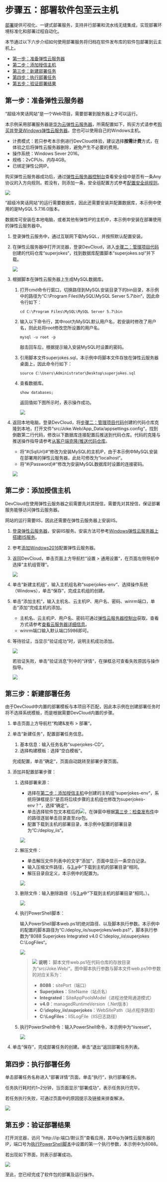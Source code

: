 # 步骤五：部署软件包至云主机<a name="devcloud_qs_0507"></a>

[部署](https://www.huaweicloud.com/product/clouddeploy.html)提供可视化、一键式部署服务，支持并行部署和流水线无缝集成，实现部署环境标准化和部署过程自动化。

本节通过以下六步介绍如何使用部署服务将归档在软件发布库的软件包部署到云主机上。

-   [第一步：准备弹性云服务器](#section18212134913517)
-   [第二步：添加授信主机](#section1955185217417)
-   [第三步：新建部署任务](#section71691910049)
-   [第四步：执行部署任务](#section07448201849)
-   [第五步：验证部署结果](#section1466515143813)

## 第一步：准备弹性云服务器<a name="section18212134913517"></a>

“超级冷笑话网站”是一个Web项目，需要部署到服务器上才可以运行。

本示例采用部署服务器是[华为云弹性云服务器](https://support.huaweicloud.com/ecs/index.html)，所需配置如下，购买方式请参考[购买并登录Windows弹性云服务器](https://support.huaweicloud.com/basics-ecs/ecs_01_0102.html)。您也可以使用自己的Windows主机。

-   计费模式：若只参考本示例进行DevCloud体验，建议选择**按需计费**方式，在体验之后将弹性云服务器删除，避免产生不必要的费用。
-   操作系统：Windows Sever 2016。
-   规格：2vCPUs、内存4GB。
-   已绑定弹性公网IP。

购买弹性云服务器成功后，通过[弹性云服务器控制台](https://console.huaweicloud.com/ecm/?region&locale=zh-cn#/ecs/manager/vmList)查看安全组中是否有一条Any协议的入方向规则。若没有，则添加一条，安全组配置方式参考[配置安全组规则](https://support.huaweicloud.com/usermanual-ecs/zh-cn_topic_0030878383.html)。

![](figures/安全组规则-0.png)

“超级冷笑话网站”的运行需要数据库，因此还需要安装并配置数据库，本示例中使用的是MySQL 5.7.16.0版本。

数据库可安装在本地电脑，或者其他有弹性IP的主机中，本示例中安装在部署使用的弹性云服务器中。

1.  登录弹性云服务中，通过互联网下载MySQL，并按照默认配置安装。
2.  在弹性云服务器中打开浏览器，登录DevCloud，进入[步骤二：管理项目代码](C-管理项目代码.md)创建的代码仓库“superjokes“，找到数据库配置脚本“superjokes.sql“并下载。

    ![](figures/C--添加数据库文件.png)

3.  根据脚本在弹性云服务器上生成MySQL数据库。
    1.  打开cmd命令行窗口，切换路径到MySQL安装目录下的bin目录，本示例中的路径为“C:\\Program Files\\MySQL\\MySQL Server 5.7\\bin“，因此命令行如下：

        ```
        cd C:\Program Files\MySQL\MySQL Server 5.7\bin
        ```

    2.  输入以下命令行，其中root为MySQL默认用户名，若安装时修改了用户名，则此处将root修改您所设置的用户名。

        ```
        mysql -u root -p
        ```

        敲击回车后，根据提示输入安装MySQL时设置的密码。

    3.  引用脚本文件superjokes.sql，本示例中将脚本文件存放在弹性云服务器桌面上，因此命令行如下：

        ```
        source C:\Users\Administrator\Desktop\superjokes.sql
        ```

    4.  查看数据库。

        ```
        show databases;
        ```

        返回值如下图所示时，表示操作成功。

        ![](figures/C--查看数据库.png)

4.  返回本地电脑，登录DevCloud，将[步骤二：管理项目代码](C-管理项目代码.md)创建的代码仓库克隆到本地，打开文件“src/Joke.Web/App\_Data/appsettings.config“，找到倒数第二行代码，修改以下数据库连接配置后推送到代码仓库。代码的克隆与推送操作指导请参考[从客户端克隆/推送代码仓库](https://support.huaweicloud.com/usermanual-codehub/devcloud_hlp_00084.html)。

    -   将“\#\{SqlUrl\}\#“修改为安装MySQL的主机IP，由于本示例中MySQL安装在部署用的弹性云服务器，此处可修改为“localhost“。
    -   将“\#\{Password\}\#“修改为安装MySQL数据库时设置的连接密码。

    ![](figures/C--修改数据库连接配置.png)


## 第二步：添加授信主机<a name="section1955185217417"></a>

DevCloud在使用弹性云服务器之前需要先对其授信，需要先对其授信，保证部署服务能够访问弹性云服务器。

网站的运行需要IIS，因此还需要在弹性云服务器上安装IIS。

1.  [登录弹性云服务器](https://support.huaweicloud.com/qs-ecs/zh-cn_topic_0092494193.html#section0)，安装IIS服务。安装方法可参考[Windows弹性云服务器上搭建IIS服务](https://support.huaweicloud.com/trouble-ecs/ecs_trouble_0701.html)。
2.  参考[添加Windows2016](https://support.huaweicloud.com/usermanual-deployman/deployman_hlp_1018.html)配置弹性云服务器。
3.  返回DevCloud，单击页面上方导航栏“设置  \>  通用设置“，在页面左侧导航中选择“主机组管理“。

    ![](figures/C--主机组管理.png)

4.  单击“新建主机组“，输入主机组名称“superjokes-env“、选择操作系统（Windows），单击“保存“，完成主机组的创建。
5.  单击“添加主机“，输入主机名、云主机IP、用户名、密码、winrm端口，单击“添加“完成主机的添加。
    -   主机名、云主机IP、用户名、密码可通过[弹性云服务器控制台](https://console.huaweicloud.com/ecm/?region&locale=zh-cn#/ecs/manager/vmList)获取，查看方式请参考[查看云服务器详细信息](https://support.huaweicloud.com/usermanual-ecs/ecs_03_0123.html)。
    -   winrm端口输入默认端口5986即可。

6.  等待验证，当显示“验证成功“时，说明主机成功添加。

    ![](figures/Windows-添加主机成功.png)

    若验证失败，单击“验证消息“列中的“详情“，在弹框总可查看失败原因与操作指导。

    ![](figures/Windows-添加主机失败.png)


## 第三步：新建部署任务<a name="section71691910049"></a>

由于DevCloud中内置的部署模板与本项目不匹配，因此本示例在创建部署任务时将不选择系统模板，而是根据需要DevCloud内置的步骤。

1.  单击页面上方导航栏“构建&发布  \>  部署“。
2.  单击“新建任务“，配置部署任务信息。

    1.  基本信息：输入任务名称“superjokes-CD“。
    2.  选择构建模板：选择“空白模板“。

    完成配置，单击“确定“，页面自动跳转至部署步骤页面。

3.  添加并配置部署步骤：
    1.  <a name="li1261345493417"></a>选择部署来源：

        -   选择在[第二步：添加授信主机](#section1955185217417)中创建的主机组“superjokes-env“，系统将弹框提示“是否将后续步骤的主机组也修改为superjokes-env？”，选择“确定“。
        -   单击选择软件包文本框后的![](figures/icon-选择软件包.png)，在弹窗中根据[第三步：检查发布件](C-构建并归档软件包.md#section857159902)中的路径逐层单击目录直至zip包。
        -   配置下载到主机的部署目录，本示例中配置的部署目录为“C:/deploy\_iis“。

        ![](figures/C--部署步骤-选择部署来源.png)

    2.  解压文件：

        -   单击解压文件列表中的文字“添加“，页面中显示一条空白记录。
        -   输入压缩文件路径，与[3.a](#li1261345493417)中“下载到主机的部署目录“相同。
        -   解压目录自定义，本示例中的配置为。

        ![](figures/C--部署步骤-解压文件.png)

    3.  删除文件：输入删除路径（与[3.a](#li1261345493417)中“下载到主机的部署目录“相同。）。

        ![](figures/C--部署步骤-删除文件.png)

    4.  <a name="li495518472169"></a>执行PowerShell脚本：

        输入PowerShell脚本web.ps1的绝对路径、以及脚本执行参数。本示例中的配置的脚本路径为“C:/deploy\_iis/superjokes/web.ps1“，脚本执行参数为“8088 Superjokes Integrated v4.0 C:\\deploy\_iis\\superjokes C:\\LogFiles“。

        ![](figures/C--部署步骤-执行PowerShell脚本.png)

        >![](public_sys-resources/icon-note.gif) **说明：** 
        >脚本文件web.ps1在代码仓库的存放目录为“src/Joke.Web/“。图中脚本执行参数与脚本文件web.ps1中参数的对应关系为：
        >-   **8088**：sitePort（端口）
        >-   **Superjokes**：SiteName（站点名）
        >-   **Integrated**：SiteAppPoolsModel（进程池使用通道模式）
        >-   **v4.0**：managedRuntimeVersion（.Net版本）
        >-   **C:\\deploy\_iis\\superjokes**：WebSitePath（站点程序路径）
        >-   **C:\\LogFiles**：IISLogFile（IIS日志路径）

    5.  执行PowerShell命令：输入PowerShell命令，本示例中为“iisreset“。

        ![](figures/C--部署步骤-执行PowerShell命令.png)

4.  单击“保存“，完成部署任务的创建。单击“退出“返回部署任务列表。

## 第四步：执行部署任务<a name="section07448201849"></a>

单击部署任务名称进入“部署详情“页面，单击“执行“，执行部署任务。

任务执行耗时约1\~2分钟，当页面显示“部署成功“，表示任务执行完毕。

若任务执行失败，可通过页面中的原因提示及链接来排查解决。

![](figures/C--部署成功.png)

## 第五步：验证部署结果<a name="section1466515143813"></a>

打开浏览器，访问  “http://ip:端口/默认页“查看应用，其中ip为弹性云服务器的IP，端口号为[执行PowerShell脚本](#li495518472169)中设置的第一个执行参数，本示例中为8088。

若出现如下界面，则表示部署成功。

![](figures/C--产品页面展示.png)

至此，您已经完成了软件包的部署及运行操作。

  

